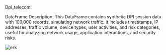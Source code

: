 Dpi_telecom:

DataFrame Description: This DataFrame contains synthetic DPI session data with 100,000 records, simulating network traffic. It includes timestamps, IP addresses, traffic volume, device types, user activities, and risk categories, useful for analyzing network usage, application interactions, and security risks.


![erk](https://github.com/user-attachments/assets/61f391f5-69a3-4545-b5ad-d1936d6f9e14)
